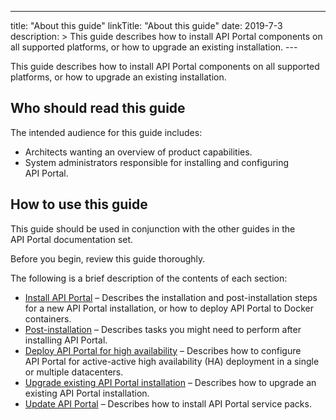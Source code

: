 --- 
title: "About this guide" linkTitle: "About this guide" date:
2019-7-3 description: &gt; This guide describes how to install
API Portal components on all supported platforms, or how to upgrade an
existing installation. 
--- ﻿

This guide describes how to install API Portal components on all
supported platforms, or how to upgrade an existing installation.

Who should read this guide
--------------------------

The intended audience for this guide includes:

-   Architects wanting an overview of product capabilities.
-   System administrators responsible for installing and configuring
    API Portal.

How to use this guide
---------------------

This guide should be used in conjunction with the other guides in the
API Portal documentation set.

Before you begin, review this guide thoroughly.

The following is a brief description of the contents of each section:

-   [Install API Portal](requirements.htm) – Describes the installation
    and post-installation steps for a new API Portal installation, or
    how to deploy API Portal to Docker containers.
-   [Post-installation](post_install.htm) – Describes tasks you might
    need to perform after installing API Portal.
-   [Deploy API Portal for high availability](HA_overview.htm) –
    Describes how to configure API Portal for active-active high
    availability (HA) deployment in a single or multiple datacenters.
-   [Upgrade existing API Portal installation](Upgrade_automatic.htm) –
    Describes how to upgrade an existing API Portal installation.
-   [Update API Portal](install_service_pack.htm) – Describes how to
    install API Portal service packs.
